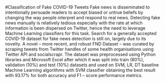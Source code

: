 #Classification of Fake COVID-19 Tweets
Fake news is disseminated to intentionally persuade readers to accept biased or untrue beliefs by changing the way people interpret and respond to real news. Detecting fake news manually is relatively tedious especially with the rate at which information is been dispersed on Twitter, hence the need to leverage Machine Learning classifiers for this task. Search for a generally accepted COVID-19 dataset for fake news detection is still on, largely due to its novelty. A novel – more recent, and robust FND Dataset – was curated by scraping tweets from Twitter handles of some health organisations using Twitter API and socialscrapr. The dataset was preprocessed using Python libraries and Microsoft Excel after which it was split into train (80%), validation (10%) and test (10%) datasets and used on SVM, LR, DT baseline Machine Learning algorithms with SVM classifier obtaining the best result with 93.17% for both accuracy and F1 – score performance metrics.
